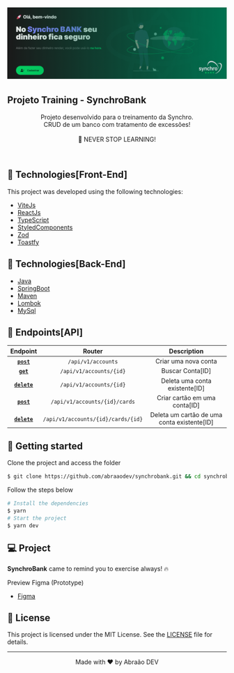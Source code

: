 <h1 align="center">
    <img alt="Capa do SynchroBank" title="Synchro Bank" src=".github/capa.png" />
</h1>

## Projeto Training - SynchroBank

<p align="center">
  <span>Projeto desenvolvido para o treinamento da Synchro.<br>
  CRUD de um banco com tratamento de excessões!
  
   <br>
   <br>
    🚀 NEVER STOP LEARNING!
  </span>
</p>

<br>

## 🧪 Technologies[Front-End]

This project was developed using the following technologies:

- [ViteJs](https://vitejs.dev/)
- [ReactJs](https://reactjs.org)
- [TypeScript](https://www.typescriptlang.org/)
- [StyledComponents](https://styled-components.com)
- [Zod](https://github.com/colinhacks/zod)
- [Toastfy](https://fkhadra.github.io/react-toastify/introduction)

## 🧪 Technologies[Back-End]

- [Java](https://www.java.com/pt-BR/)
- [SpringBoot](https://spring.io)
- [Maven](https://maven.apache.org)
- [Lombok](https://projectlombok.org)
- [MySql](https://www.mysql.com)

## 🎯 Endpoints[API]

|         Endpoint        |               Router               |                 Description                 |
|:-----------------------:|:----------------------------------:|:-------------------------------------------:|
| **[`post`](#post)**     | `/api/v1/accounts`                 | Criar uma nova conta                        |
| **[`get`](#get)**       | `/api/v1/accounts/{id}`            | Buscar Conta[ID]                            |
| **[`delete`](#delete)** | `/api/v1/accounts/{id}`            | Deleta uma conta existente[ID]              |
| **[`post`](#post)**     | `/api/v1/accounts/{id}/cards`      | Criar cartão em uma conta[ID]               |
| **[`delete`](#delete)** | `/api/v1/accounts/{id}/cards/{id}` | Deleta um cartão de uma conta existente[ID] |


## 🚀 Getting started

Clone the project and access the folder

```zsh
$ git clone https://github.com/abraaodev/synchrobank.git && cd synchrobank
```

Follow the steps below

```zsh
# Install the dependencies
$ yarn
# Start the project
$ yarn dev
```

## 💻 Project

**SynchroBank** came to remind you to exercise always! 🔥 <br>

Preview Figma (Prototype)

- [Figma](https://www.figma.com/file/Vnfcci5Y21KCB3cIedn9lZ/Projeto-Synchro-Bank?node-id=3%3A2)

## 📝 License

This project is licensed under the MIT License. See the [LICENSE](LICENSE.md) file for details.

---

<p align="center">Made with ❤️ by Abraão DEV</p>
